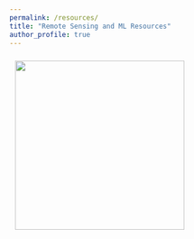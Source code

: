 ```yaml
---
permalink: /resources/
title: "Remote Sensing and ML Resources"
author_profile: true
---
```


<img style="float: center; padding: 10px 10px 10px 10px;" src="http://katjensen.github.io/images/Under-Construction-Sign.png" width=300>